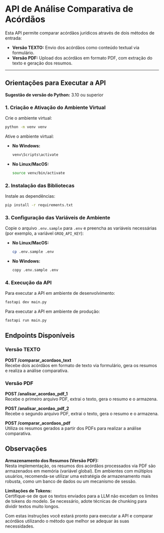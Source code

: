 # API de Análise Comparativa de Acórdãos

Esta API permite comparar acórdãos jurídicos através de dois métodos de entrada:

- **Versão TEXTO:** Envio dos acórdãos como conteúdo textual via formulário.
- **Versão PDF:** Upload dos acórdãos em formato PDF, com extração do texto e geração dos resumos.

---

## Orientações para Executar a API

**Sugestão de versão do Python:** 3.10 ou superior

### 1. Criação e Ativação do Ambiente Virtual

Crie o ambiente virtual:
```bash
python -m venv venv
```

Ative o ambiente virtual:

- **No Windows:**
  ```bash
  venv\Scripts\activate
  ```
- **No Linux/MacOS:**
  ```bash
  source venv/bin/activate
  ```

### 2. Instalação das Bibliotecas

Instale as dependências:
```bash
pip install -r requirements.txt
```

### 3. Configuração das Variáveis de Ambiente

Copie o arquivo `.env.sample` para `.env` e preencha as variáveis necessárias (por exemplo, a variável `GROQ_API_KEY`):

- **No Linux/MacOS:**
  ```bash
  cp .env.sample .env
  ```
- **No Windows:**
  ```bash
  copy .env.sample .env
  ```

### 4. Execução da API

Para executar a API em ambiente de desenvolvimento:
```bash
fastapi dev main.py
```

Para executar a API em ambiente de produção:
```bash
fastapi run main.py
```

## Endpoints Disponíveis

### Versão TEXTO

**POST /comparar_acordaos_text**  
Recebe dois acórdãos em formato de texto via formulário, gera os resumos e realiza a análise comparativa.

### Versão PDF

**POST /analisar_acordao_pdf_1**  
Recebe o primeiro arquivo PDF, extrai o texto, gera o resumo e o armazena.

**POST /analisar_acordao_pdf_2**  
Recebe o segundo arquivo PDF, extrai o texto, gera o resumo e o armazena.

**POST /comparar_acordaos_pdf**  
Utiliza os resumos gerados a partir dos PDFs para realizar a análise comparativa.

## Observações

**Armazenamento dos Resumos (Versão PDF):**  
Nesta implementação, os resumos dos acórdãos processados via PDF são armazenados em memória (variável global). Em ambientes com múltiplos usuários, recomenda-se utilizar uma estratégia de armazenamento mais robusta, como um banco de dados ou um mecanismo de sessão.

**Limitações de Tokens:**  
Certifique-se de que os textos enviados para a LLM não excedam os limites de tokens do modelo. Se necessário, adote técnicas de chunking para dividir textos muito longos.

Com estas instruções você estará pronto para executar a API e comparar acórdãos utilizando o método que melhor se adequar às suas necessidades.

